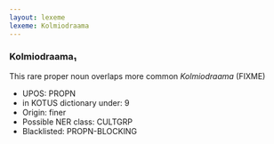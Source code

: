 ```yaml
---
layout: lexeme
lexeme: Kolmiodraama
---
```


###  Kolmiodraama₁

This rare proper noun overlaps more common *Kolmiodraama* (FIXME)
* UPOS:  PROPN
* in KOTUS dictionary under:  9
* Origin:  finer
* Possible NER class:  CULTGRP
* Blacklisted:  PROPN-BLOCKING

